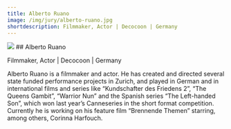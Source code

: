 ```yaml
---
title: Alberto Ruano
image: /img/jury/alberto-ruano.jpg
shortdescription: Filmmaker, Actor | Decocoon | Germany
---
```

<img src="/img/jury/alberto-ruano.jpg">
## Alberto Ruano 

Filmmaker, Actor | Decocoon | Germany

Alberto Ruano is a filmmaker and actor. He has created and directed several state funded performance projects in Zurich, and played in German and in international films and series like “Kundschafter des Friedens 2”, “The Queens Gambit”, “Warrior Nun” and the Spanish series “The Left-handed Son”, which won last year’s Canneseries in the short format competition. Currently he is working on his feature film “Brennende Themen” starring, among others, Corinna Harfouch.